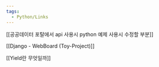 ```yaml
---
tags:
  - Python/Links
---
```



  

[[공공데이터 포탈에서 api 사용시 python 예제 사용시 수정할 부분]]

[[Django - WebBoard (Toy-Project)]]

[[Yield란 무엇일까]]